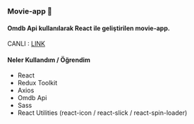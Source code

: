 ### Movie-app 🚀

#### Omdb Api kullanılarak React ile geliştirilen movie-app. 

CANLI : [LINK](cryptocurrency-app-reactjs.vercel.app/)


#### Neler Kullandım / Öğrendim

+ React
+ Redux Toolkit
+ Axios
+ Omdb Api
+ Sass
+ React Utilities (react-icon / react-slick / react-spin-loader)
